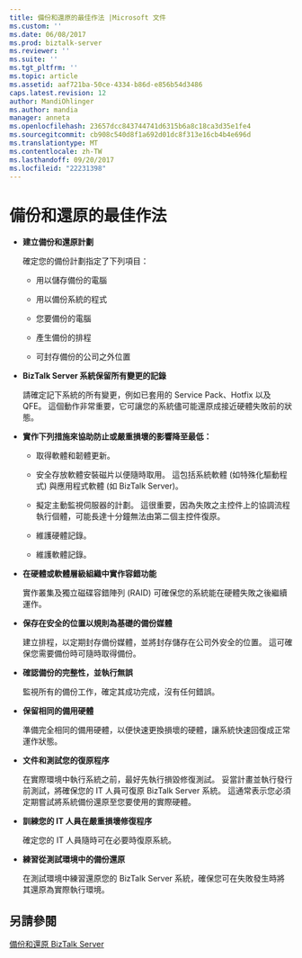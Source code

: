 ```yaml
---
title: 備份和還原的最佳作法 |Microsoft 文件
ms.custom: ''
ms.date: 06/08/2017
ms.prod: biztalk-server
ms.reviewer: ''
ms.suite: ''
ms.tgt_pltfrm: ''
ms.topic: article
ms.assetid: aaf721ba-50ce-4334-b86d-e856b54d3486
caps.latest.revision: 12
author: MandiOhlinger
ms.author: mandia
manager: anneta
ms.openlocfilehash: 23657dcc843744741d6315b6a8c18ca3d35e1fe4
ms.sourcegitcommit: cb908c540d8f1a692d01dc8f313e16cb4b4e696d
ms.translationtype: MT
ms.contentlocale: zh-TW
ms.lasthandoff: 09/20/2017
ms.locfileid: "22231398"
---
```

# <a name="best-practices-for-backup-and-restore"></a>備份和還原的最佳作法
-   **建立備份和還原計劃**  
  
     確定您的備份計劃指定了下列項目：  
  
    -   用以儲存備份的電腦  
  
    -   用以備份系統的程式  
  
    -   您要備份的電腦  
  
    -   產生備份的排程  
  
    -   可封存備份的公司之外位置  
  
-   **BizTalk Server 系統保留所有變更的記錄**  
  
     請確定記下系統的所有變更，例如已套用的 Service Pack、Hotfix 以及 QFE。 這個動作非常重要，它可讓您的系統儘可能還原成接近硬體失敗前的狀態。  
  
-   **實作下列措施來協助防止或嚴重損壞的影響降至最低：**  
  
    -   取得軟體和韌體更新。  
  
    -   安全存放軟體安裝磁片以便隨時取用。 這包括系統軟體 (如特殊化驅動程式) 與應用程式軟體 (如 BizTalk Server)。  
  
    -   擬定主動監視伺服器的計劃。 這很重要，因為失敗之主控件上的協調流程執行個體，可能長達十分鐘無法由第二個主控件復原。  
  
    -   維護硬體記錄。  
  
    -   維護軟體記錄。  
  
-   **在硬體或軟體層級組織中實作容錯功能**  
  
     實作叢集及獨立磁碟容錯陣列 (RAID) 可確保您的系統能在硬體失敗之後繼續運作。  
  
-   **保存在安全的位置以規則為基礎的備份媒體**  
  
     建立排程，以定期封存備份媒體，並將封存儲存在公司外安全的位置。 這可確保您需要備份時可隨時取得備份。  
  
-   **確認備份的完整性，並執行無誤**  
  
     監視所有的備份工作，確定其成功完成，沒有任何錯誤。  
  
-   **保留相同的備用硬體**  
  
     準備完全相同的備用硬體，以便快速更換損壞的硬體，讓系統快速回復成正常運作狀態。  
  
-   **文件和測試您的復原程序**  
  
     在實際環境中執行系統之前，最好先執行損毀修復測試。 妥當計畫並執行發行前測試，將確保您的 IT 人員可復原 BizTalk Server 系統。 這通常表示您必須定期嘗試將系統備份還原至您要使用的實際硬體。  
  
-   **訓練您的 IT 人員在嚴重損壞修復程序**  
  
     確定您的 IT 人員隨時可在必要時復原系統。  
  
-   **練習從測試環境中的備份還原**  
  
     在測試環境中練習還原您的 BizTalk Server 系統，確保您可在失敗發生時將其還原為實際執行環境。  
  
## <a name="see-also"></a>另請參閱  
 [備份和還原 BizTalk Server](../core/backing-up-and-restoring-biztalk-server.md)
